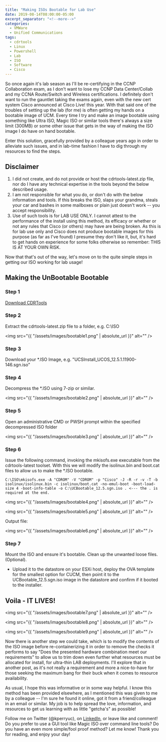 ```yaml
---
title: "Making ISOs Bootable for Lab Use"
date: 2019-08-14T08:00:00-05:00
excerpt_separator: "<!--more-->"
categories:
  - VMWare
  - Unified Communications
tags:
  - cdrtools
  - Linux
  - Powershell
  - Lab
  - ISO
  - Software
  - Cisco
---
```


So once again it's lab season as I'll be re-certifying in the CCNP Collaboration exam, as I don't want to lose my CCNP Data Center/Collab and my CCNA Route/Switch and Wireless certifications. I definitely don't want to run the gauntlet taking the exams again, even with the new cert system Cisco announced at Cisco Live! this year. With that said one of the troubles of setting up the lab (for me) is often getting my hands on a bootable image of UCM. Every time I try and make an image bootable using something like Ultra ISO, Magic ISO or similar tools there's always a size limit (300MB) or some other issue that gets in the way of making the ISO image I do have on hand bootable.

<!--more-->

Enter this solution, gracefully provided by a colleague years ago in order to alleviate such issues, and in lab-time fashion I have to dig through my resources to find the steps.

## Disclaimer

1. I did not create, and do not provide or host the cdrtools-latest.zip file, nor do I have any technical expertise in the tools beyond the below described usage.
2. I am not responsible for what you do, or don't do with the below information and tools. If this breaks the ISO, slaps your grandma, steals your car and bashes in some mailboxes or plain just doesn't work -- you accept responsibility.
3. Use of such tools is for LAB USE ONLY. I cannot attest to the performance of the install using this method, its efficacy or whether or not any rules that Cisco (or others) may have are being broken. As this is for lab use only and Cisco does not produce bootable images for this purpose (as far as I've found) I presume they don't like it, but, it's hard to get hands on experience for some folks otherwise so remember: THIS IS AT YOUR OWN RISK.

Now that that's out of the way, let's move on to the quite simple steps in getting our ISO working for lab usage!

## Making the UnBootable Bootable

### Step 1

[Download CDRTools](http://smithii.com/files/cdrtools-latest.zip)

### Step 2

Extract the cdrtools-latest.zip file to a folder, e.g. C:\ISO

<span class="image fit"><img src="{{ "/assets/images/bootable1.png" | absolute_url }}" alt="" /></span>

### Step 3

Download your *.ISO Image, e.g. "UCSInstall_UCOS_12.5.1.11900-146.sgn.iso"

### Step 4

Decompress the *.ISO using 7-zip or similar.

<span class="image fit"><img src="{{ "/assets/images/bootable2.png" | absolute_url }}" alt="" /></span>

### Step 5

Open an administrative CMD or PWSH prompt within the specified decompressed ISO folder

<span class="image fit"><img src="{{ "/assets/images/bootable3.png" | absolute_url }}" alt="" /></span>

### Step 6

Issue the following command, invoking the mkisofs.exe executable from the cdrtools-latest toolset. With this we will modify the isolinux.bin and boot.cat files to allow us to make the *.ISO bootable.

```text
C:\ISO\mkisofs.exe -A "CDROM" -V "CDROM" -p "Cisco" -J -R -r -v -T -b isolinux/isolinux.bin -c isolinux/boot.cat -no-emul-boot -boot-load-size 4 -boot-info-table -o C:\UCBootable_12.5.sgn.iso . <--- the . is required at the end.
```

<span class="image fit"><img src="{{ "/assets/images/bootable4.png" | absolute_url }}" alt="" /></span>

<span class="image fit"><img src="{{ "/assets/images/bootable5.png" | absolute_url }}" alt="" /></span>

Output file:

<span class="image fit"><img src="{{ "/assets/images/bootable6.png" | absolute_url }}" alt="" /></span>

### Step 7

Mount the ISO and ensure it's bootable. Clean up the unwanted loose files. (Optional).

- Upload it to the datastore on your ESXi host, deploy the OVA template for the smallest option for CUCM, then point it to the UCBootable_12.5.sgn.iso image in the datastore and confirm if it booted to the installer.

## Voila - IT LIVES!

<span class="image fit"><img src="{{ "/assets/images/bootable7.png" | absolute_url }}" alt="" /></span>

<span class="image fit"><img src="{{ "/assets/images/bootable8.png" | absolute_url }}" alt="" /></span>

<span class="image fit"><img src="{{ "/assets/images/bootable9.png" | absolute_url }}" alt="" /></span>

Now there is another step we could take, which is to modify the contents of the ISO image before re-containerizing it in order to remove the checks it performs to say "Does the presented hardware combination meet our requirements"  to allow us to trim down even further what resources must be allocated for install, for ultra-thin LAB deployments. I'll explore that in another post, as it's not really a requirement and more a nice-to-have for those seeking the maximum bang for their buck when it comes to resource availability.

As usual, I hope this was informative or in some way helpful. I know this method has been provided elsewhere, as I mentioned this was given to me by a colleague -- I'm sure he found it online, got it from a friend/colleague in an email or similar. My job is to help spread the love, information, and resources to get us learning with as little "getcha's" as possible!

Follow me on Twitter (@kperryuc), on [LinkedIn](https://www.linkedin.com/in/kperryuc), or leave like and comment! Do you prefer to use a GUI tool like Magic ISO over command line tools? Do you have an even more simple/fool proof method? Let me know! Thank you for reading, and enjoy your day!

